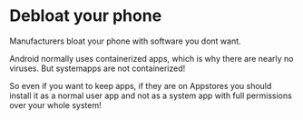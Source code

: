 # Debloat your phone

Manufacturers bloat your phone with software you dont want.

Android normally uses containerized apps, which is why there are nearly no viruses. But systemapps are not containerized!

So even if you want to keep apps, if they are on Appstores you should install it as a normal user app and not as a system app with full permissions over your whole system!

